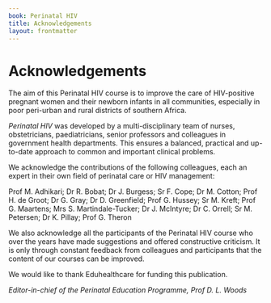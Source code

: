 ```yaml
---
book: Perinatal HIV
title: Acknowledgements
layout: frontmatter
---
```


# Acknowledgements

The aim of this Perinatal HIV course is to improve the care of HIV-positive pregnant women and their newborn infants in all communities, especially in poor peri-urban and rural districts of southern Africa.

*Perinatal HIV* was developed by a multi-disciplinary team of nurses, obstetricians, paediatricians, senior professors and colleagues in government health departments.  This ensures a balanced, practical and up-to-date approach to common and important clinical problems. 

We acknowledge the contributions of the following colleagues, each an expert in their own field of perinatal care or HIV management:

Prof M. Adhikari; Dr R. Bobat; Dr J. Burgess; Sr F. Cope; Dr M. Cotton; Prof H. de Groot; Dr G. Gray; Dr D. Greenfield; Prof G. Hussey; Sr M. Kreft; Prof G. Maartens; Mrs S. Martindale-Tucker; Dr J. McIntyre; Dr C. Orrell; Sr M. Petersen; Dr K. Pillay; Prof G. Theron

We also acknowledge all the participants of the Perinatal HIV course who over the years have made suggestions and offered constructive criticism. It is only through constant feedback from colleagues and participants that the content of our courses can be improved.

We would like to thank Eduhealthcare for funding this publication.

*Editor-in-chief of the Perinatal Education Programme, Prof D. L. Woods*
